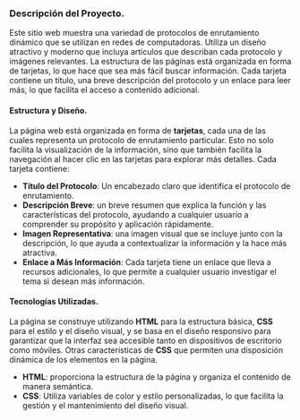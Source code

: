 ### Descripción del Proyecto.

Este sitio web muestra una variedad de protocolos de enrutamiento dinámico que se utilizan en redes de computadoras. Utiliza un diseño atractivo y moderno que incluya artículos que describan cada protocolo y imágenes relevantes. La estructura de las páginas está organizada en forma de tarjetas, lo que hace que sea más fácil buscar información. Cada tarjeta contiene un título, una breve descripción del protocolo y un enlace para leer más, lo que facilita el acceso a contenido adicional.

#### Estructura y Diseño.

La página web está organizada en forma de **tarjetas**, cada una de las cuales representa un protocolo de enrutamiento particular. Esto no solo facilita la visualización de la información, sino que también facilita la navegación al hacer clic en las tarjetas para explorar más detalles. Cada tarjeta contiene:

- **Título del Protocolo**: Un encabezado claro que identifica el protocolo de enrutamiento.
- **Descripción Breve**: un breve resumen que explica la función y las características del protocolo, ayudando a cualquier usuario a comprender su propósito y aplicación rápidamente.
- **Imagen Representativa**: una imagen visual que se incluye junto con la descripción, lo que ayuda a contextualizar la información y la hace más atractiva.
- **Enlace a Más Información**: Cada tarjeta tiene un enlace que lleva a recursos adicionales, lo que permite a cualquier usuario investigar el tema si desean más información.

#### Tecnologías Utilizadas.

La página se construye utilizando **HTML** para la estructura básica, **CSS** para el estilo y el diseño visual, y se basa en el diseño responsivo para garantizar que la interfaz sea accesible tanto en dispositivos de escritorio como móviles. Otras características de **CSS** que permiten una disposición dinámica de los elementos en la página.

- **HTML**: proporciona la estructura de la página y organiza el contenido de manera semántica.
- **CSS**: Utiliza variables de color y estilo personalizadas, lo que facilita la gestión y el mantenimiento del diseño visual.
